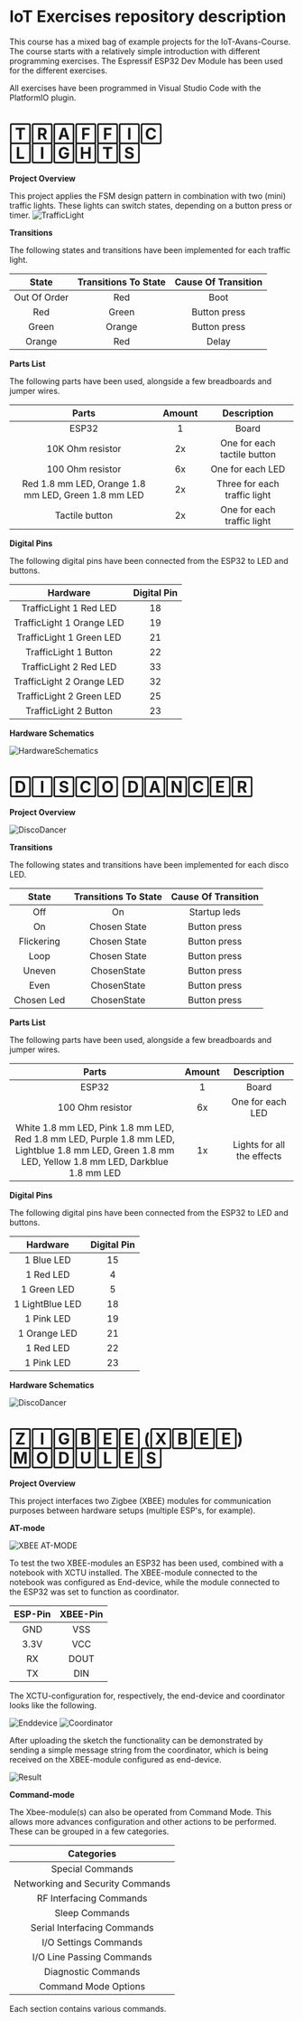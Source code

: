 # IoT Exercises repository description
This course has a mixed bag of example projects for the IoT-Avans-Course. The course starts with a relatively simple introduction with different programming exercises. The Espressif ESP32 Dev Module has been used for the different exercises.   

All exercises have been programmed in Visual Studio Code with the PlatformIO plugin.  

# 🅃🅁🄰🄵🄵🄸🄲 🄻🄸🄶🄷🅃🅂

**Project Overview**

This project applies the FSM design pattern in combination with two (mini) traffic lights. These lights can switch states, depending on a button press or timer. 
![TrafficLight](https://raw.githubusercontent.com/jetspiking/IoT_Exercises/main/FiniteStateMachine_TrafficLight/TrafficLightOverview.jpg)

**Transitions**  

The following states and transitions have been implemented for each traffic light.

| State | Transitions To State | Cause Of Transition | 
| :---: | :---: | :---: |
| Out Of Order | Red | Boot |
| Red | Green | Button press |
| Green | Orange | Button press |  
| Orange | Red | Delay | 

**Parts List**

The following parts have been used, alongside a few breadboards and jumper wires.

| Parts | Amount | Description |
| :---: | :---: | :---: |
| ESP32 | 1 | Board | 
| 10K Ohm resistor | 2x | One for each tactile button | 
| 100 Ohm resistor | 6x | One for each LED | 
| Red 1.8 mm LED, Orange 1.8 mm LED, Green 1.8 mm LED | 2x | Three for each traffic light |
| Tactile button | 2x | One for each traffic light | 

**Digital Pins**

The following digital pins have been connected from the ESP32 to LED and buttons. 

| Hardware | Digital Pin | 
| :---: | :---: |
| TrafficLight 1 Red LED | 18 |
| TrafficLight 1 Orange LED | 19 | 
| TrafficLight 1 Green LED | 21 |
| TrafficLight 1 Button | 22 | 
| TrafficLight 2 Red LED | 33 |
| TrafficLight 2 Orange LED | 32 | 
| TrafficLight 2 Green LED | 25 | 
| TrafficLight 2 Button | 23 | 

**Hardware Schematics**

![HardwareSchematics](https://github.com/jetspiking/IoT_Exercises/blob/main/FiniteStateMachine_TrafficLight/TrafficLightScheme.png?raw=true)

# 🄳🄸🅂🄲🄾 🄳🄰🄽🄲🄴🅁

**Project Overview** 

![DiscoDancer](https://github.com/jetspiking/IoT_Exercises/blob/main/DiscoDancer/DiscoDancer.png)

**Transitions**

The following states and transitions have been implemented for each disco LED.

| State | Transitions To State | Cause Of Transition | 
| :---: | :---: | :---: |
| Off | On | Startup leds |
| On | Chosen State | Button press |
| Flickering | Chosen State | Button press |  
| Loop | Chosen State | Button press | 
| Uneven | ChosenState | Button press | 
| Even | ChosenState | Button press | 
| Chosen Led | ChosenState | Button press |

**Parts List**

The following parts have been used, alongside a few breadboards and jumper wires.

| Parts | Amount | Description |
| :---: | :---: | :---: |
| ESP32 | 1 | Board | 
| 100 Ohm resistor | 6x | One for each LED | 
| White 1.8 mm LED, Pink 1.8 mm LED, Red 1.8 mm LED, Purple 1.8 mm LED, Lightblue 1.8 mm LED, Green 1.8 mm LED, Yellow 1.8 mm LED, Darkblue 1.8 mm LED | 1x | Lights for all the effects |

**Digital Pins**

The following digital pins have been connected from the ESP32 to LED and buttons. 

| Hardware | Digital Pin | 
| :---: | :---: |
| 1 Blue LED | 15 |
| 1 Red LED | 4 |
| 1 Green LED | 5 |
| 1 LightBlue LED | 18 | 
| 1 Pink LED | 19 |
| 1 Orange LED | 21 |
| 1 Red LED | 22 |
| 1 Pink LED | 23 |

**Hardware Schematics**

![DiscoDancer](https://github.com/jetspiking/IoT_Exercises/blob/main/DiscoDancer/DiscoDancerSchematics.png?raw=true)

# 🅉🄸🄶🄱🄴🄴 (🅇🄱🄴🄴) 🄼🄾🄳🅄🄻🄴🅂

**Project Overview**

This project interfaces two Zigbee (XBEE) modules for communication purposes between hardware setups (multiple ESP's, for example).

**AT-mode**

![XBEE AT-MODE](https://github.com/jetspiking/IoT_Exercises/blob/main/XBEE_At/xbee_at.jpg)

To test the two XBEE-modules an ESP32 has been used, combined with a notebook with XCTU installed. The XBEE-module connected to the notebook was configured as End-device, while the module connected to the ESP32 was set to function as coordinator.

| ESP-Pin | XBEE-Pin | 
| :---: | :---: |
| GND | VSS |
| 3.3V | VCC |
| RX | DOUT |
| TX | DIN | 

The XCTU-configuration for, respectively, the end-device and coordinator looks like the following. 

![Enddevice](https://github.com/jetspiking/IoT_Exercises/blob/main/XBEE_At/xbee_enddevice.png)
![Coordinator](https://github.com/jetspiking/IoT_Exercises/blob/main/XBEE_At/xbee_coordinator.png)

After uploading the sketch the functionality can be demonstrated by sending a simple message string from the coordinator, which is being received on the XBEE-module configured as end-device.

![Result](https://github.com/jetspiking/IoT_Exercises/blob/main/XBEE_At/xbee_at_communication.png)

**Command-mode**

The Xbee-module(s) can also be operated from Command Mode. This allows more advances configuration and other actions to be performed. These can be grouped in a few categories.

| Categories | 
| :---: |
| Special Commands |
| Networking and Security Commands |
| RF Interfacing Commands |
| Sleep Commands |
| Serial Interfacing Commands |
| I/O Settings Commands |
| I/O Line Passing Commands |
| Diagnostic Commands |
| Command Mode Options |

Each section contains various commands.  

